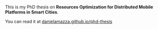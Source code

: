 This is my PhD thesis on **Resources Optimization for Distributed Mobile Platforms in Smart Cities**.

You can read it at [danielamazza.github.io/phd-thesis](http://danielamazza.github.io/phd-thesis)